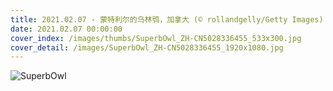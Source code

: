 ```yaml
---
title: 2021.02.07 - 蒙特利尔的乌林鸮，加拿大 (© rollandgelly/Getty Images)
date: 2021.02.07 00:00:00
cover_index: /images/thumbs/SuperbOwl_ZH-CN5028336455_533x300.jpg
cover_detail: /images/SuperbOwl_ZH-CN5028336455_1920x1080.jpg
---
```


![SuperbOwl](/images/SuperbOwl_ZH-CN5028336455_1920x1080.jpg)
